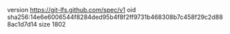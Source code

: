 version https://git-lfs.github.com/spec/v1
oid sha256:14e6e6006544f8284ded95b4f8f2ff9731b468308b7c458f29c2d888ac1d7d14
size 1802
